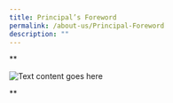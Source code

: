 ```yaml
---
title: Principal’s Foreword
permalink: /about-us/Principal-Foreword
description: ""
---
```

**

<div>

<div style="float: left">

<img src="[https://loremflickr.com/320/240](https://loremflickr.com/320/240)" />

</div>

<div>

Text content goes here

</div>

</div>

**